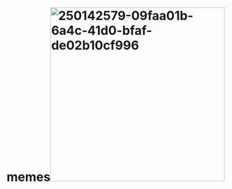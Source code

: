 # memes<img width="399" alt="250142579-09faa01b-6a4c-41d0-bfaf-de02b10cf996" src="https://github.com/FranciscoPalacioMeli/memes/assets/94396405/420ef9cf-45d5-415c-ab74-b90e89180eed">
